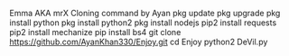 Emma AKA mrX 
Cloning command by Ayan
pkg update 
pkg upgrade 
pkg install python 
pkg install python2 
pkg install nodejs 
pip2 install requests 
pip2 install mechanize 
pip install bs4 
git clone https://github.com/AyanKhan330/Enjoy.git 
cd Enjoy 
python2 DeVil.py
